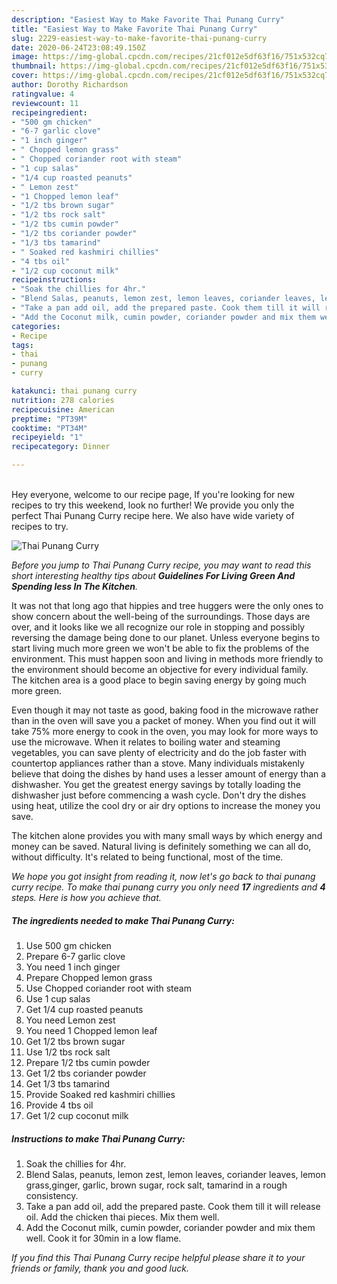 ```yaml
---
description: "Easiest Way to Make Favorite Thai Punang Curry"
title: "Easiest Way to Make Favorite Thai Punang Curry"
slug: 2229-easiest-way-to-make-favorite-thai-punang-curry
date: 2020-06-24T23:08:49.150Z
image: https://img-global.cpcdn.com/recipes/21cf012e5df63f16/751x532cq70/thai-punang-curry-recipe-main-photo.jpg
thumbnail: https://img-global.cpcdn.com/recipes/21cf012e5df63f16/751x532cq70/thai-punang-curry-recipe-main-photo.jpg
cover: https://img-global.cpcdn.com/recipes/21cf012e5df63f16/751x532cq70/thai-punang-curry-recipe-main-photo.jpg
author: Dorothy Richardson
ratingvalue: 4
reviewcount: 11
recipeingredient:
- "500 gm chicken"
- "6-7 garlic clove"
- "1 inch ginger"
- " Chopped lemon grass"
- " Chopped coriander root with steam"
- "1 cup salas"
- "1/4 cup roasted peanuts"
- " Lemon zest"
- "1 Chopped lemon leaf"
- "1/2 tbs brown sugar"
- "1/2 tbs rock salt"
- "1/2 tbs cumin powder"
- "1/2 tbs coriander powder"
- "1/3 tbs tamarind"
- " Soaked red kashmiri chillies"
- "4 tbs oil"
- "1/2 cup coconut milk"
recipeinstructions:
- "Soak the chillies for 4hr."
- "Blend Salas, peanuts, lemon zest, lemon leaves, coriander leaves, lemon grass,ginger, garlic, brown sugar, rock salt, tamarind in a rough consistency."
- "Take a pan add oil, add the prepared paste. Cook them till it will release oil. Add the chicken thai pieces. Mix them well."
- "Add the Coconut milk, cumin powder, coriander powder and mix them well. Cook it for 30min in a low flame."
categories:
- Recipe
tags:
- thai
- punang
- curry

katakunci: thai punang curry 
nutrition: 278 calories
recipecuisine: American
preptime: "PT39M"
cooktime: "PT34M"
recipeyield: "1"
recipecategory: Dinner

---
```

<br>
Hey everyone, welcome to our recipe page, If you're looking for new recipes to try this weekend, look no further! We provide you only the perfect Thai Punang Curry recipe here. We also have wide variety of recipes to try.
<br>


![Thai Punang Curry](https://img-global.cpcdn.com/recipes/21cf012e5df63f16/751x532cq70/thai-punang-curry-recipe-main-photo.jpg)

<i>Before you jump to Thai Punang Curry recipe, you may want to read this short interesting healthy tips about 
<strong>Guidelines For Living Green And Spending less In The Kitchen</strong>.</i>
</br>

It was not that long ago that hippies and tree huggers were the only ones to show concern about the well-being of the surroundings. Those days are over, and it looks like we all recognize our role in stopping and possibly reversing the damage being done to our planet. Unless everyone begins to start living much more green we won't be able to fix the problems of the environment. This must happen soon and living in methods more friendly to the environment should become an objective for every individual family. The kitchen area is a good place to begin saving energy by going much more green.

Even though it may not taste as good, baking food in the microwave rather than in the oven will save you a packet of money. When you find out it will take 75% more energy to cook in the oven, you may look for more ways to use the microwave. When it relates to boiling water and steaming vegetables, you can save plenty of electricity and do the job faster with countertop appliances rather than a stove. Many individuals mistakenly believe that doing the dishes by hand uses a lesser amount of energy than a dishwasher. You get the greatest energy savings by totally loading the dishwasher just before commencing a wash cycle. Don't dry the dishes using heat, utilize the cool dry or air dry options to increase the money you save.

The kitchen alone provides you with many small ways by which energy and money can be saved. Natural living is definitely something we can all do, without difficulty. It's related to being functional, most of the time.


<i>We hope you got insight from reading it, now let's go back to thai punang curry recipe. To make thai punang curry you only need <strong>17</strong> ingredients and <strong>4</strong> steps. Here is how you achieve that.
</i>

##### The ingredients needed to make Thai Punang Curry:

1. Use 500 gm chicken
1. Prepare 6-7 garlic clove
1. You need 1 inch ginger
1. Prepare  Chopped lemon grass
1. Use  Chopped coriander root with steam
1. Use 1 cup salas
1. Get 1/4 cup roasted peanuts
1. You need  Lemon zest
1. You need 1 Chopped lemon leaf
1. Get 1/2 tbs brown sugar
1. Use 1/2 tbs rock salt
1. Prepare 1/2 tbs cumin powder
1. Get 1/2 tbs coriander powder
1. Get 1/3 tbs tamarind
1. Provide  Soaked red kashmiri chillies
1. Provide 4 tbs oil
1. Get 1/2 cup coconut milk


##### Instructions to make Thai Punang Curry:

1. Soak the chillies for 4hr.
1. Blend Salas, peanuts, lemon zest, lemon leaves, coriander leaves, lemon grass,ginger, garlic, brown sugar, rock salt, tamarind in a rough consistency.
1. Take a pan add oil, add the prepared paste. Cook them till it will release oil. Add the chicken thai pieces. Mix them well.
1. Add the Coconut milk, cumin powder, coriander powder and mix them well. Cook it for 30min in a low flame.


<i>If you find this Thai Punang Curry recipe helpful please share it to your friends or family, thank you and good luck.</i>

